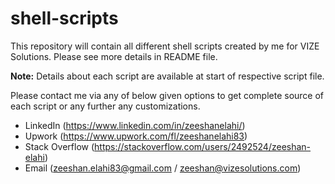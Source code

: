# shell-scripts

This repository will contain all different shell scripts created by me for VIZE Solutions. Please see more details in README file.

**Note:** Details about each script are available at start of respective script file.

Please contact me via any of below given options to get complete source of each script or any further any customizations.
* LinkedIn (https://www.linkedin.com/in/zeeshanelahi/)
* Upwork (https://www.upwork.com/fl/zeeshanelahi83)
* Stack Overflow (https://stackoverflow.com/users/2492524/zeeshan-elahi)
* Email (zeeshan.elahi83@gmail.com / zeeshan@vizesolutions.com)